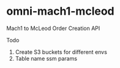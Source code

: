 # omni-mach1-mcleod
Mach1 to McLeod Order Creation API


Todo
1. Create S3 buckets for different envs
2. Table name ssm params

